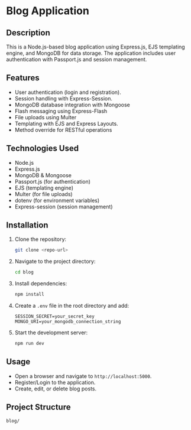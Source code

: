 # Blog Application

## Description
This is a Node.js-based blog application using Express.js, EJS templating engine, and MongoDB for data storage. The application includes user authentication with Passport.js and session management.

## Features
- User authentication (login and registration).
- Session handling with Express-Session.
- MongoDB database integration with Mongoose
- Flash messaging using Express-Flash
- File uploads using Multer
- Templating with EJS and Express Layouts.
- Method override for RESTful operations

## Technologies Used
- Node.js
- Express.js
- MongoDB & Mongoose
- Passport.js (for authentication)
- EJS (templating engine)
- Multer (for file uploads)
- dotenv (for environment variables)
- Express-session (session management)

## Installation
1. Clone the repository:
   ```sh
   git clone <repo-url>
   ```
2. Navigate to the project directory:
   ```sh
   cd blog
   ```
3. Install dependencies:
   ```sh
   npm install
   ```
4. Create a `.env` file in the root directory and add:
   ```env
   SESSION_SECRET=your_secret_key
   MONGO_URI=your_mongodb_connection_string
   ```
5. Start the development server:
   ```sh
   npm run dev
   ```

## Usage
- Open a browser and navigate to `http://localhost:5000`.
- Register/Login to the application.
- Create, edit, or delete blog posts.

## Project Structure
```
blog/

